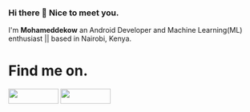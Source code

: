 
### Hi there 👋 Nice to meet you.


I'm **Mohameddekow** an Android Developer and Machine Learning(ML) enthusiast || based in Nairobi, Kenya.

# Find me on.
[<img src="https://user-images.githubusercontent.com/61431856/117949030-6205c900-b31a-11eb-82c1-9466a0d34c38.png" height = "30px" width ="100px"/>](https://twitter.com/MoahmedDekow)
[<img src="https://user-images.githubusercontent.com/61431856/117951005-692dd680-b31c-11eb-864d-0b549cee74a7.jpeg" height = "30px" width ="100px"/>](https://www.linkedin.com/in/mohamed-dekow)
